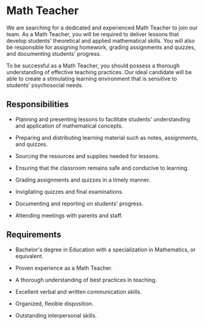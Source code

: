# Math Teacher

We are searching for a dedicated and experienced Math Teacher to join our team. As a Math Teacher, you will be required to deliver lessons that develop students' theoretical and applied mathematical skills. You will also be responsible for assigning homework, grading assignments and quizzes, and documenting students' progress.

To be successful as a Math Teacher, you should possess a thorough understanding of effective teaching practices. Our ideal candidate will be able to create a stimulating learning environment that is sensitive to students' psychosocial needs.

## Responsibilities

* Planning and presenting lessons to facilitate students' understanding and application of mathematical concepts.

* Preparing and distributing learning material such as notes, assignments, and quizzes.

* Sourcing the resources and supplies needed for lessons.

* Ensuring that the classroom remains safe and conducive to learning.

* Grading assignments and quizzes in a timely manner.

* Invigilating quizzes and final examinations.

* Documenting and reporting on students' progress.

* Attending meetings with parents and staff.

## Requirements

* Bachelor's degree in Education with a specialization in Mathematics, or equivalent.

* Proven experience as a Math Teacher.

* A thorough understanding of best practices in teaching.

* Excellent verbal and written communication skills.

* Organized, flexible disposition.

* Outstanding interpersonal skills.

